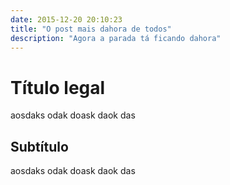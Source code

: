 ```yaml
---
date: 2015-12-20 20:10:23
title: "O post mais dahora de todos"
description: "Agora a parada tá ficando dahora"
---
```


# Título legal

aosdaks odak doask daok das

## Subtítulo

aosdaks odak doask daok das
